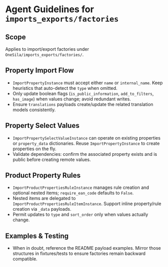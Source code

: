 # Agent Guidelines for `imports_exports/factories`

## Scope
Applies to import/export factories under `OneSila/imports_exports/factories/`.

## Property Import Flow
- `ImportPropertyInstance` must accept either `name` or `internal_name`. Keep heuristics that auto-detect the `type` when omitted.
- Only update boolean flags (`is_public_information`, `add_to_filters`, `has_image`) when values change; avoid redundant writes.
- Ensure `translations` payloads create/update the related translation models consistently.

## Property Select Values
- `ImportPropertySelectValueInstance` can operate on existing properties or `property_data` dictionaries. Reuse `ImportPropertyInstance` to create properties on the fly.
- Validate dependencies: confirm the associated property exists and is public before creating remote values.

## Product Property Rules
- `ImportProductPropertiesRuleInstance` manages rule creation and optional nested items; `require_ean_code` defaults to `False`.
- Nested items are delegated to `ImportProductPropertiesRuleItemInstance`. Support inline property/rule creation via `_data` payloads.
- Permit updates to `type` and `sort_order` only when values actually change.

## Examples & Testing
- When in doubt, reference the README payload examples. Mirror those structures in fixtures/tests to ensure factories remain backward compatible.

